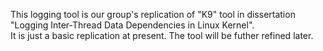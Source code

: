 This logging tool is our group's replication of "K9" tool in dissertation "Logging Inter-Thread Data Dependencies in Linux Kernel".   
It is just a basic replication at present. The tool will be futher refined later.
